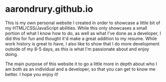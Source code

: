 # aarondrury.github.io

This is my own personal website I created in order to showcase a little bit of my HTML/CSS/JavaScript abilities. While this only showcases a small portion of what I know how to do, as well as what I've done as a 
developer, I did this for fun and thought it'd make a great addition to my resume. While work history is great to have, I also like to show that I do more development outside of my 8-5 days, as this is 
what I'm passionate about and enjoy doing.

The main purpose of this website it to go a little more in depth about who I am both as an individual and a developer, so that you can get to know me better. I hope you enjoy it!
